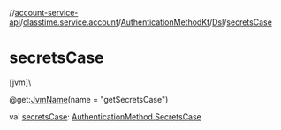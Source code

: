 //[account-service-api](../../../../index.md)/[classtime.service.account](../../index.md)/[AuthenticationMethodKt](../index.md)/[Dsl](index.md)/[secretsCase](secrets-case.md)

# secretsCase

[jvm]\

@get:[JvmName](https://kotlinlang.org/api/latest/jvm/stdlib/kotlin.jvm/-jvm-name/index.html)(name = &quot;getSecretsCase&quot;)

val [secretsCase](secrets-case.md): [AuthenticationMethod.SecretsCase](../../-authentication-method/-secrets-case/index.md)

